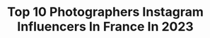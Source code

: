 ---
title: Top 10 Photographers Instagram Influencers In France In 2023
description: >-
  Find top photographers Instagram influencers in France in 2023. Most popular hashtags: #portraitphotography #portrait #photos.
platform: Instagram
hits: 1494
text_top: Identify the top-rated Instagram profiles on inBeat.
text_bottom: inBeat holds 1494 Instagram influencers like this in France for you to work with.
profiles:
  - username: "michaelthompsonstudio"
    fullname: >-
      Michael Thompson
    bio: >-
      Photographer
    location: "France"
    followers: 9121
    engagement: 808
    commentsToLikes: 0.025389
    id: ck6ube4un912m0j71pp99x9dq
    verified: false
    hashtags: ""
  - username: "visualisation_"
    fullname: >-
      Visuddhi UNG
    bio: >-
      ➡️ French photographer, based in Paris 🇫🇷 ➡️Khmer/chinese 📍Paris 📷Canon 1dx Mark II ✉️DM for shooting
    location: "France"
    followers: 27945
    engagement: 7874
    commentsToLikes: 0.020149
    id: ck0ttp47e3op50i19nryjgm1d
    verified: false
    hashtags: "#sanfrancisco, #lasvegas, #mrunuxsanfrancisco, #mrunuxvegas"
  - username: "walidestinations"
    fullname: >-
      Walid 🇫🇷 | World Traveler
    bio: >-
      World Traveler ▲ Photo ▲ Video @canonfrance photographer 📸 📍 Bali 🇮🇩 ➳ Where next ? ✈︎ +80 pays/countries
    location: "France"
    followers: 41378
    engagement: 272
    commentsToLikes: 5.766981
    id: ck0vxipdlz3b90i19pq0k1hoe
    verified: false
    hashtags: "#paris, #djiglobal, #nomadict, #visit"
  - username: "angirechberger"
    fullname: >-
      Angelina • Graz, Austria
    bio: >-
      Fashion • daily lifestyle • business Founder @thecasual.studio Photographer @angigraphy In love with M🤍
    location: "France"
    followers: 21219
    engagement: 171
    commentsToLikes: 0.004917
    id: ckap03g36ojxp0i781qjie13h
    verified: false
    hashtags: "#happy, #photoshoot, #desenio, #love"
  - username: "matthewbrookesphoto"
    fullname: >-
      Matthew Brookes
    bio: >-
      Photographer @clmagency - LA / NY / Paris Latest book project : Into the Wild : https://www.artbook.com/9788862087643.html
    location: "France"
    followers: 97033
    engagement: 149
    commentsToLikes: 0.748492
    id: ck0tzzzjts7f50i19dvxh090c
    verified: false
    hashtags: "#togetherness, #togeterness, #freethenipple, #exhibition"
  - username: "oneworldjustgo"
    fullname: >-
      Tanya • Travel + Adventure • Australia 🇦🇺🦘
    bio: >-
      Travel Photographer 📧 tanya@oneworldjustgo.com 👇Shop fine art prints from around the world
    location: "France"
    followers: 82145
    engagement: 50
    commentsToLikes: 0.471278
    id: ck137rt6od2hb0i19zk65zv8q
    verified: false
    hashtags: "#luxescaping, #luxpools, #luxuryescapes, #ad"
  - username: "saskiabzn"
    fullname: >-
      Saskia B.
    bio: >-
      29 yo ▲ 🇫🇷 🇧🇪 🇱🇺 Blogger ▲ Catlover ▲ Photographer ▲ Model 😻 @ryuk_and_mishkadventures 🖤 Collab : contact@bruneagency.lu
    location: "France"
    followers: 12013
    engagement: 936
    commentsToLikes: 0.114538
    id: ck8t0z0n7tuyl0j78cazxo5mm
    verified: false
    hashtags: "#gothgirl, #lookinspiration, #altfashion, #nugothgirl"
  - username: "ronhautau"
    fullname: >-
      Ron Hautau 📸 Photographer
    bio: >-
      📸 Portrait Photographer 📍 Cincinnati, OH
    location: "France"
    followers: 30248
    engagement: 637
    commentsToLikes: 0.061758
    id: ck5hmljbsm6jc0i11r87ytrs3
    verified: false
    hashtags: "#pursuitofportraits, #ocfportraits, #ohiomodel, #nightportraits"
  - username: "alyasmusic"
    fullname: >-
      Alyas
    bio: >-
      PARISIAN 🇫🇷 DJ | PHOTOGRAPHER alyasmusic@gmail.com
    location: "France"
    followers: 11578
    engagement: 1260
    commentsToLikes: 0.060855
    id: ck0u0hwewtr9d0i19l7q095an
    verified: false
    hashtags: "#playinside, #airmaxday, #ad"
  - username: "lucymagination"
    fullname: >-
      Lucie
    bio: >-
      Photographer 📍France #seemelulu
    location: "France"
    followers: 7142
    engagement: 1847
    commentsToLikes: 0.066849
    id: ck55k8yt5yrhv0i11gdlcntca
    verified: false
    hashtags: "#blackouttuesday"
---